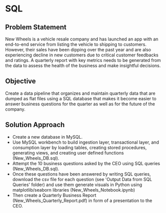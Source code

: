 # SQL
## Problem Statement
New Wheels is a vehicle resale company and has launched an app with an end-to-end service from listing the vehicle to shipping to customers. However, their sales have been dipping over the past year and are also experiencing decline in new customers due to critical customer feedbacks and ratings. A quarterly report with key metrics needs to be generated from the data to assess the health of the business and make insightful decisions. 
## Objective
Create a data pipeline that organizes and maintain quarterly data that are dumped as flat files using a SQL database that makes it become easier to answer business questions for the quarter as well as for the future of the company. 
## Solution Approach
  - Create a new database in MySQL.
  - Use MySQL workbench to build ingestion layer, transactional layer, and consumption layer by loading tables, creating stored procedures, generating views, and creating user defined functions (New_Wheels_DB.sql).
  - Attempt the 10 business questions asked by the CEO using SQL queries (New_Wheels_DB.sql).
  - Once these questions have been answered by writing SQL queries, download the csv file for each question (see 'Output Data from SQL Queries' folder) and use them generate visuals in Python using matplotlib/seaborn libraries (New_Wheels_Notebook.ipynb)
  - Then create a Quarterly Business Report (New_Wheels_Quarterly_Report.pdf) in form of a presentation to the CEO. 
